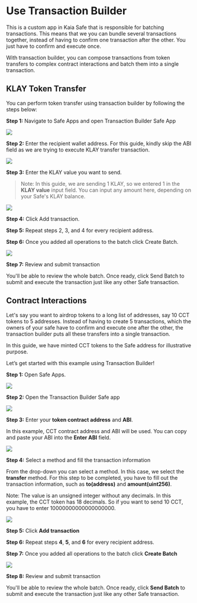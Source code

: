 # Use Transaction Builder

This is a custom app in Kaia Safe that is responsible for batching transactions. This means that we you can bundle several transactions together, instead of having to confirm one transaction after the other. You just have to confirm and execute once.

With transaction builder, you can compose transactions from token transfers to complex contract interactions and batch them into a single transaction.


## KLAY Token Transfer <a id="token-transfer"></a>
You can perform token transfer using transaction builder by following the steps below:

**Step 1:** Navigate to Safe Apps and open Transaction Builder Safe App 

![](/img/build/tools/kaia-safe/ks-tx-builder.png)

**Step 2:** Enter the recipient wallet address. For this guide, kindly skip the ABI field as we are trying to execute KLAY transfer transaction.

![](/img/build/tools/kaia-safe/tx-builder-token-recipient-addr.png)


**Step 3:** Enter the KLAY value you want to send. 

> Note: In this guide, we are sending 1 KLAY, so we entered 1 in the **KLAY value** input field. You can input any amount here, depending on your Safe's KLAY balance.

![](/img/build/tools/kaia-safe/tx-builder-token-trf-value.png)

**Step 4:** Click Add transaction. 

**Step 5:** Repeat steps 2, 3, and 4 for every recipient address.

**Step 6:** Once you added all operations to the batch click Create Batch. 

![](/img/build/tools/kaia-safe/token-trf-tx-builder.gif)


**Step 7:** Review and submit transaction

You'll be able to review the whole batch. Once ready, click Send Batch to submit and execute the transaction just like any other Safe transaction.


## Contract Interactions <a id="contract-interactions"></a>

Let's say you want to airdrop tokens to a long list of addresses, say 10 CCT tokens to 5 addresses. Instead of having to create 5 transactions, which the owners of your safe have to confirm and execute one after the other, the transaction builder puts all these transfers into a single transaction.

In this guide, we have minted CCT tokens to the Safe address for illustrative purpose.

Let’s get started with this example using Transaction Builder!

**Step 1:** Open Safe Apps.

![](/img/build/tools/kaia-safe/ks-tx-builder.png)

**Step 2:** Open the Transaction Builder Safe app

![](/img/build/tools/kaia-safe/ks-use-tx-builder.png)

**Step 3:** Enter your **token contract address** and **ABI**. 

In this example, CCT contract address and ABI will be used. You can copy and paste your ABI into the **Enter ABI** field.

![](/img/build/tools/kaia-safe/kaia-safe-tx-builder-init.gif)

**Step 4:** Select a method and fill the transaction information

From the drop-down you can select a method. In this case, we select the **transfer** method. For this step to be completed, you have to fill out the transaction information, such as **to(address)** and **amount(uint256)**.


Note: The value is an unsigned integer without any decimals. In this example, the CCT token has 18 decimals. So if you want to send 10 CCT, you have to enter 10000000000000000000. 

![](/img/build/tools/kaia-safe/kaia-safe-tx-builder-details.gif)

**Step 5:** Click **Add transaction**
 
**Step 6:** Repeat steps **4**, **5**, and **6** for every recipient address.
 
**Step 7:** Once you added all operations to the batch click **Create Batch**

![](/img/build/tools/kaia-safe/kaia-safe-tx-builder-batch.gif)

**Step 8:** Review and submit transaction

You'll be able to review the whole batch. Once ready, click **Send Batch** to submit and execute the transaction just like any other Safe transaction.
